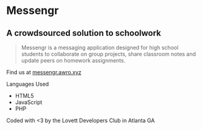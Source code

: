 # Messengr
## A crowdsourced solution to schoolwork

>Messengr is a messaging application designed for high school students to collaborate on group projects, share classroom notes and update peers on homework assignments.

Find us at [messengr.awro.xyz](http://messengr.awyo.xyz")

Languages Used
* HTML5
* JavaScript
* PHP

Coded with &lt;3 by the Lovett Developers Club in Atlanta GA
